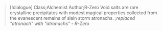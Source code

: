>[!dialogue] Class;Alchemist Author;R-Zero
Void salts are rare crystalline precipitates with modest magical properties collected from the evanescent remains of slain storm atronachs.
*;replaced "atronach" with "atronachs" - R-Zero*
